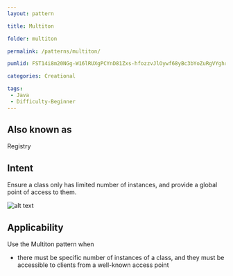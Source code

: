 ```yaml
---
layout: pattern

title: Multiton

folder: multiton

permalink: /patterns/multiton/

pumlid: FST14i8m20NGg-W16lRUXgPCYnD81Zxs-hfozzvJlOywf68yBc3bYoZuRgVYghrIea-7E5gVHZhgPd3Gcp-y7P9w-hOOaF0au_o1h0OKqqdG_saLrbRP-080

categories: Creational

tags:
 - Java
 - Difficulty-Beginner
---
```


## Also known as
Registry

## Intent
Ensure a class only has limited number of instances, and provide a
global point of access to them.

![alt text](./etc/multiton.png "Multiton")

## Applicability
Use the Multiton pattern when

* there must be specific number of instances of a class, and they must be accessible to clients from a well-known access point
